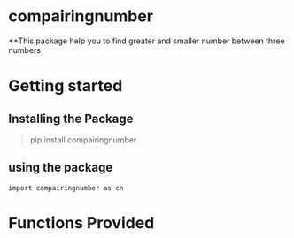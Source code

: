 # compairingnumber
**This package help you to find greater and smaller number between three numbers

# Getting started
## Installing the Package
> pip install compairingnumber

## using the package
` import compairingnumber as cn `

# Functions Provided
